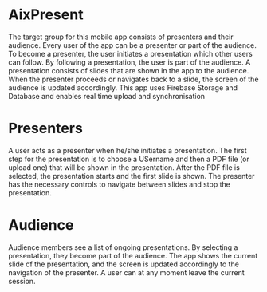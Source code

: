 # AixPresent

The target group for this mobile app consists of presenters and their audience. Every user
of the app can be a presenter or part of the audience. To become a presenter, the user initiates a
presentation which other users can follow. By following a presentation, the user is part of the
audience.
A presentation consists of slides that are shown in the app to the audience. When the
presenter proceeds or navigates back to a slide, the screen of the audience is updated
accordingly.
This app uses Firebase Storage and Database and enables real time upload and synchronisation

# Presenters
A user acts as a presenter when he/she initiates a presentation.
The first step for the presentation is to choose a USername and then a PDF file (or upload one) that will be shown in
the presentation. After the PDF file is selected, the presentation starts and the first slide
is shown.
The presenter has the necessary controls to navigate between slides and stop the
presentation.

# Audience
Audience members see a list of ongoing presentations. By selecting a
presentation, they become part of the audience. The app shows the current slide of the
presentation, and the screen is updated accordingly to the navigation of the presenter.
A user can at any moment leave the current session.
